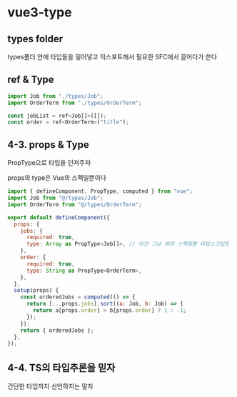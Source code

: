 # vue3-type

## types folder

types폴더 안에 타입들을 밀어넣고 익스포트해서 필요한 SFC에서 끌어다가 쓴다

## ref & Type

```jsx
import Job from "./types/Job";
import OrderTerm from "./types/OrderTerm";

const jobList = ref<Job[]>([]);
const order = ref<OrderTerm>("title");
```

## 4-3. props & Type

PropType으로 타입을 던져주자

props의 type은 Vue의 스펙일뿐이다

```jsx
import { defineComponent, PropType, computed } from "vue";
import Job from "@/types/Job";
import OrderTerm from "@/types/OrderTerm";

export default defineComponent({
  props: {
    jobs: {
      required: true,
      type: Array as PropType<Job[]>, // 이건 그냥 뷰의 스펙일뿐 타입스크립트 스펙?이 아니다
    },
    order: {
      required: true,
      type: String as PropType<OrderTerm>,
    },
  },
  setup(props) {
    const orderedJobs = computed(() => {
      return [...props.jobs].sort((a: Job, b: Job) => {
        return a[props.order] > b[props.order] ? 1 : -1;
      });
    });
    return { orderedJobs };
  },
});
```

## 4-4. TS의 타입추론을 믿자

간단한 타입까지 선언하지는 말자

